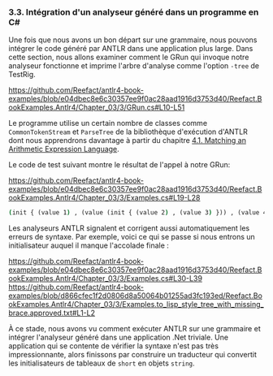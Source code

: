 ### 3.3. Intégration d'un analyseur généré dans un programme en C#

Une fois que nous avons un bon départ sur une grammaire, nous pouvons intégrer le code généré par ANTLR dans une application plus large. Dans cette section, nous allons examiner comment le GRun qui invoque notre analyseur fonctionne et imprime l'arbre d'analyse comme l'option `-tree` de TestRig.

https://github.com/Reefact/antlr4-book-examples/blob/e04dbec8e6c30357ee9f0ac28aad1916d3753d40/Reefact.BookExamples.Antlr4/Chapter_03/3/GRun.cs#L10-L51

Le programme utilise un certain nombre de classes comme `CommonTokenStream` et `ParseTree` de la bibliothèque d'exécution d'ANTLR dont nous apprendrons davantage à partir du chapitre [4.1. Matching an Arithmetic Expression Language](../../Chapter_04/1).

Le code de test suivant montre le résultat de l'appel à notre GRun:

https://github.com/Reefact/antlr4-book-examples/blob/e04dbec8e6c30357ee9f0ac28aad1916d3753d40/Reefact.BookExamples.Antlr4/Chapter_03/3/Examples.cs#L19-L28
```bat
(init { (value 1) , (value (init { (value 2) , (value 3) })) , (value 4) })
```

Les analyseurs ANTLR signalent et corrigent aussi automatiquement les erreurs de syntaxe. Par exemple, voici ce qui se passe si nous entrons un initialisateur auquel il manque l'accolade finale :

https://github.com/Reefact/antlr4-book-examples/blob/e04dbec8e6c30357ee9f0ac28aad1916d3753d40/Reefact.BookExamples.Antlr4/Chapter_03/3/Examples.cs#L30-L39
https://github.com/Reefact/antlr4-book-examples/blob/d866cfec1f2d0806d8a50064b01255ad3fc193ed/Reefact.BookExamples.Antlr4/Chapter_03/3/Examples.to_lisp_style_tree_with_missing_brace.approved.txt#L1-L2

À ce stade, nous avons vu comment exécuter ANTLR sur une grammaire et intégrer l'analyseur généré dans une application .Net triviale. Une application qui se contente de vérifier la syntaxe n'est pas très impressionnante, alors finissons par construire un traducteur qui convertit les initialisateurs de tableaux de `short` en objets `string`.
